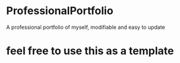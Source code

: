 # ProfessionalPortfolio
A professional portfolio of myself, modifiable and easy to update

# feel free to use this as a template

